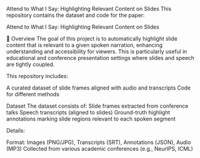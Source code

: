 Attend to What I Say: Highlighting Relevant Content on Slides
This repository contains the dataset and code for the paper:

Attend to What I Say: Highlighting Relevant Content on Slides

📌 Overview
The goal of this project is to automatically highlight slide content that is relevant to a given spoken narration, enhancing understanding and accessibility for viewers. This is particularly useful in educational and conference presentation settings where slides and speech are tightly coupled.

This repository includes:

A curated dataset of slide frames aligned with audio and transcripts 
Code for different methods

Dataset
The dataset consists of:
Slide frames extracted from conference talks
Speech transcripts (aligned to slides)
Ground-truth highlight annotations marking slide regions relevant to each spoken segment

Details:

Format: Images (PNG/JPG), Transcripts (SRT), Annotations (JSON), Audio (MP3)
Collected from various academic conferences (e.g., NeurIPS, ICML)

